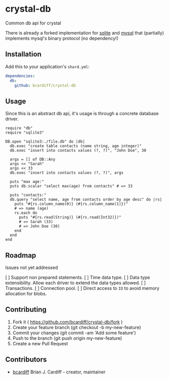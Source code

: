 # crystal-db

Common db api for crystal

There is already a forked implementation for [sqlite](https://github.com/bcardiff/crystal-sqlite3/tree/db) and [mysql](https://github.com/bcardiff/crystal-mysql/tree/db) that (partially) implements mysql's binary protocol (no dependency!)

## Installation

Add this to your application's `shard.yml`:

```yaml
dependencies:
  db:
    github: bcardiff/crystal-db
```

## Usage

Since this is an abstract db api, it's usage is through a concrete database driver.

```crystal
require "db"
require "sqlite3"

DB.open "sqlite3:./file.db" do |db|
  db.exec "create table contacts (name string, age integer)"
  db.exec "insert into contacts values (?, ?)", "John Doe", 30

  args = [] of DB::Any
  args << "Sarah"
  args << 33
  db.exec "insert into contacts values (?, ?)", args

  puts "max age:"
  puts db.scalar "select max(age) from contacts" # => 33

  puts "contacts:"
  db.query "select name, age from contacts order by age desc" do |rs|
    puts "#{rs.column_name(0)} (#{rs.column_name(1)})"
    # => name (age)
    rs.each do
      puts "#{rs.read(String)} (#{rs.read(Int32)})"
      # => Sarah (33)
      # => John Doe (30)
    end
  end
end
```
## Roadmap

Issues not yet addressed

[ ] Support non prepared statements.
[ ] Time data type.
[ ] Data type extensibility. Allow each driver to extend the data types allowed.
[ ] Transactions.
[ ] Connection pool.
[ ] Direct access to `IO` to avoid memory allocation for blobs.

## Contributing

1. Fork it ( https://github.com/bcardiff/crystal-db/fork )
2. Create your feature branch (git checkout -b my-new-feature)
3. Commit your changes (git commit -am 'Add some feature')
4. Push to the branch (git push origin my-new-feature)
5. Create a new Pull Request

## Contributors

- [bcardiff](https://github.com/bcardiff) Brian J. Cardiff - creator, maintainer
